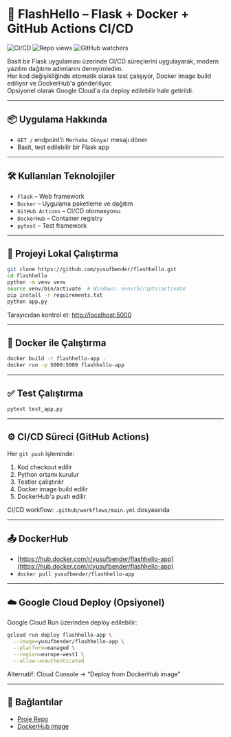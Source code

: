 # 🚀 FlashHello – Flask + Docker + GitHub Actions CI/CD

![CI/CD](https://github.com/yusufbender/flashhello/actions/workflows/main.yml/badge.svg)
![Repo views](https://komarev.com/ghpvc/?username=yusufbender&repo=flashhello&color=blue)
![GitHub watchers](https://img.shields.io/github/watchers/yusufbender/flashhello?style=social)


Basit bir Flask uygulaması üzerinde CI/CD süreçlerini uygulayarak, modern yazılım dağıtımı adımlarını deneyimledim.  
Her kod değişikliğinde otomatik olarak test çalışıyor, Docker image build ediliyor ve DockerHub'a gönderiliyor.  
Opsiyonel olarak Google Cloud'a da deploy edilebilir hale getirildi.

---

## 📦 Uygulama Hakkında

- `GET /` endpoint’i: `Merhaba Dünya!` mesajı döner
- Basit, test edilebilir bir Flask app

---

## 🛠️ Kullanılan Teknolojiler

- `Flask` – Web framework
- `Docker` – Uygulama paketleme ve dağıtım
- `GitHub Actions` – CI/CD otomasyonu
- `DockerHub` – Container registry
- `pytest` – Test framework

---

## 🔧 Projeyi Lokal Çalıştırma

```bash
git clone https://github.com/yusufbender/flashhello.git
cd flashhello
python -m venv venv
source venv/bin/activate  # Windows: venv\Scripts\activate
pip install -r requirements.txt
python app.py
```

Tarayıcıdan kontrol et: [http://localhost:5000](http://localhost:5000)

---

## 🐳 Docker ile Çalıştırma

```bash
docker build -t flashhello-app .
docker run -p 5000:5000 flashhello-app
```

---

## ✅ Test Çalıştırma

```bash
pytest test_app.py
```

---

## ⚙️ CI/CD Süreci (GitHub Actions)

Her `git push` işleminde:

1. Kod checkout edilir  
2. Python ortamı kurulur  
3. Testler çalıştırılır  
4. Docker image build edilir  
5. DockerHub'a push edilir  

CI/CD workflow: `.github/workflows/main.yml` dosyasında

---

## 📤 DockerHub

- [https://hub.docker.com/r/yusufbender/flashhello-app](https://hub.docker.com/r/yusufbender/flashhello-app)
- `docker pull yusufbender/flashhello-app`

---

## ☁️ Google Cloud Deploy (Opsiyonel)

Google Cloud Run üzerinden deploy edilebilir:

```bash
gcloud run deploy flashhello-app \
  --image=yusufbender/flashhello-app \
  --platform=managed \
  --region=europe-west1 \
  --allow-unauthenticated
```

Alternatif: Cloud Console → “Deploy from DockerHub image”

---

## 🔗 Bağlantılar

- [Proje Repo](https://github.com/yusufbender/flashhello)
- [DockerHub Image](https://hub.docker.com/r/yusufbender/flashhello-app)
